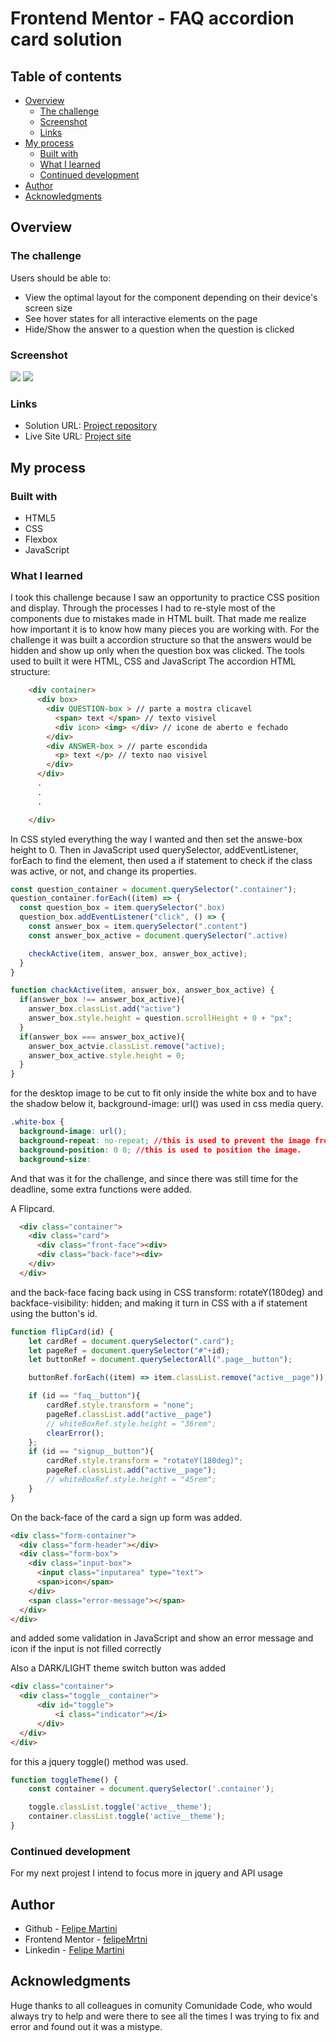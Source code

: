 # Frontend Mentor - FAQ accordion card solution

## Table of contents

- [Overview](#overview)
  - [The challenge](#the-challenge)
  - [Screenshot](#screenshot)
  - [Links](#links)
- [My process](#my-process)
  - [Built with](#built-with)
  - [What I learned](#what-i-learned)
  - [Continued development](#continued-development)
- [Author](#author)
- [Acknowledgments](#acknowledgments)

## Overview

### The challenge

Users should be able to:

- View the optimal layout for the component depending on their device's screen size
- See hover states for all interactive elements on the page
- Hide/Show the answer to a question when the question is clicked

### Screenshot

![](/images/desktop_challenge2.jpg)
![](/images/mobile_challenge2.jpg)

### Links

- Solution URL: [Project repository](https://github.com/felipeMrtni/frontEndMentorChallenge2.git)
- Live Site URL: [Project site](https://felipemrtni.github.io/frontEndMentorChallenge2/)

## My process

### Built with

- HTML5
- CSS
- Flexbox
- JavaScript

### What I learned

  I took this challenge because I saw an opportunity to practice CSS position and display. Through the processes I had to re-style most of the components due to mistakes made in HTML built. That made me realize how important it is to know how many pieces you are working with.
  For the challenge it was built a accordion structure so that the answers would be hidden and show up only when the question box was clicked. The tools used to built it were HTML, CSS and JavaScript
  The accordion HTML structure:
  ```html
      <div container>
        <div box>
          <div QUESTION-box > // parte a mostra clicavel
            <span> text </span> // texto visivel
            <div icon> <img> </div> // icone de aberto e fechado
          </div>
          <div ANSWER-box > // parte escondida
            <p> text </p> // texto nao visivel 
          </div>
        </div>
        .
        .
        .

      </div>
```

In CSS styled everything the way I wanted and then set the answe-box height to 0.
Then in JavaScript used querySelector, addEventListener, forEach to find the element, then used a if statement to check if the class was active, or not, and change its properties.
    
```js
const question_container = document.querySelector(".container");	
question_container.forEach((item) => {
  const question_box = item.querySelector(".box)
  question_box.addEventListener("click", () => {
    const answer_box = item.querySelector(".content")
    const answer_box_active = document.querySelector(".active)

    checkActive(item, answer_box, answer_box_active);
  }
} 

function chackActive(item, answer_box, answer_box_active) {
  if(answer_box !== answer_box_active){
    answer_box.classList.add("active")
    answer_box.style.height = question.scrollHeight + 0 + "px";
  }
  if(answer_box === answer_box_active){
    answer_box_actvie.classList.remove("active);
    answer_box_active.style.height = 0;
  }
}
```

for the desktop image to be cut to fit only inside the white box and to have the shadow below it, background-image: url() was used in css media query.
```css
.white-box {
  background-image: url();
  background-repeat: no-repeat; //this is used to prevent the image from repeating it self to fit the space.
  background-position: 0 0; //this is used to position the image.
  background-size:
```

And that was it for the challenge, and since there was still time for the deadline, some extra functions were added.

A Flipcard.
```html
  <div class="container">
    <div class="card">
      <div class="front-face"><div>
      <div class="back-face"><div>
    </div>
  </div>
```
and the back-face facing back using in CSS transform: rotateY(180deg) and backface-visibility: hidden;
and making it turn in CSS with a if statement using the button's id.
```js
function flipCard(id) {
    let cardRef = document.querySelector(".card");
    let pageRef = document.querySelector("#"+id);
    let buttonRef = document.querySelectorAll(".page__button");

    buttonRef.forEach((item) => item.classList.remove("active__page")); //to clear any changes that happened before.

    if (id == "faq__button"){
        cardRef.style.transform = "none";
        pageRef.classList.add("active__page")
        // whiteBoxRef.style.height = "36rem";
        clearError();
    };
    if (id == "signup__button"){
        cardRef.style.transform = "rotateY(180deg)";
        pageRef.classList.add("active__page");
        // whiteBoxRef.style.height = "45rem";
    }
}
```

On the back-face of the card a sign up form was added.
```html
<div class="form-container">
  <div class="form-header"></div>
  <div class="form-box">
    <div class="input-box">
      <input class="inputarea" type="text">
      <span>icon</span>
    </div>
    <span class="error-message"></span>
  </div>
</div>
```
and added some validation in JavaScript and show an error message and icon if the input is not filled correctly

Also a DARK/LIGHT theme switch button was added
```html
<div class="container">
  <div class="toggle__container">
      <div id="toggle">
          <i class="indicator"></i>
      </div>
  </div>
</div>
```

for this a jquery toggle() method was used.
```js
function toggleTheme() {
    const container = document.querySelector('.container');

    toggle.classList.toggle('active__theme');
    container.classList.toggle('active__theme');
}
```

### Continued development

For my next projest I intend to focus more in jquery and API usage

## Author

- Github - [Felipe Martini](https://github.com/felipeMrtni)
- Frontend Mentor - [felipeMrtni](https://www.frontendmentor.io/profile/felipeMrtni)
- Linkedin - [Felipe Martini](https://www.linkedin.com/in/felipe-campana-martini/)

## Acknowledgments

Huge thanks to all colleagues in comunity Comunidade Code, who would always try to help and were there to see all the times I was trying to fix and error and found out it was a mistype.
